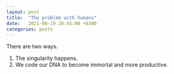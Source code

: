 ```yaml
---
layout: post
title:  "The problem with humans"
date:   2021-08-19 20:45:00 +0300
categories: posts
---
```


There are two ways.
1. The singularity happens.
2. We code our DNA to become immortal and more productive.
